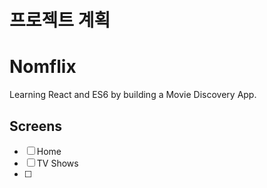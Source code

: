 # 프로젝트 계획
# Nomflix

Learning React and ES6 by building a Movie Discovery App.

## Screens

- [ ] Home
- [ ] TV Shows
- [ ] 